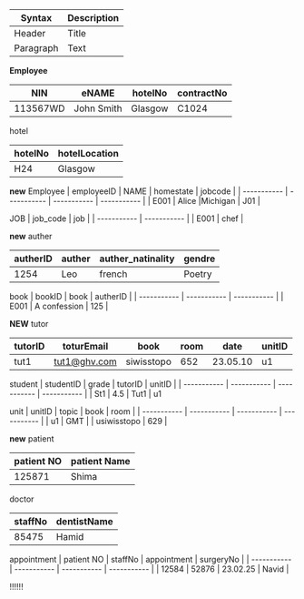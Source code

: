 | Syntax | Description |
| ----------- | ----------- |
| Header | Title |
| Paragraph | Text |

**Employee**

| NIN | eNAME | hotelNo | contractNo |
| ----------- | ----------- | ----------- | ----------- |
| 113567WD | John Smith | Glasgow | C1024

hotel

| hotelNo | hotelLocation |
| ----------- | ----------- |
| H24 | Glasgow |


**new**
Employee
| employeeID | NAME | homestate | jobcode |
| ----------- | ----------- | ----------- | ----------- |
| E001 | Alice |Michigan | J01 |

JOB
| job_code | job |
| ----------- | ----------- |
| E001 | chef |

**new**
auther

| autherID | auther | auther_natinality | gendre |
| ----------- | ----------- | ----------- | ----------- | 
| 1254 | Leo |french | Poetry |

book
| bookID | book | autherID |
| ----------- | ----------- | ----------- |
| E001 | A confession | 125 |

**NEW** tutor

| tutorID | toturEmail | book | room | date | unitID |
| ----------- | ----------- | ----------- | ----------- | ----------- | ----------- |
| tut1 | tut1@ghv.com | siwisstopo | 652 | 23.05.10 | u1 |

student
| studentID | grade | tutorID | unitID |
| ----------- | ----------- | ----------- | ----------- |
| St1 | 4.5 | Tut1 | u1

unit
| unitID | topic | book | room |
| ----------- | ----------- | ----------- | ----------- |
| u1 | GMT |  | usiwisstopo | 629 |

**new** patient

| patient NO | patient Name |
| ----------- | ----------- |
| 125871 | Shima |


doctor

| staffNo | dentistName |
| ----------- | ----------- |
| 85475 | Hamid |


appointment
| patient NO | staffNo | appointment | surgeryNo |
| ----------- | ----------- | ----------- | ----------- |
| 12584 | 52876 | 23.02.25 | Navid |

!!!!!!


